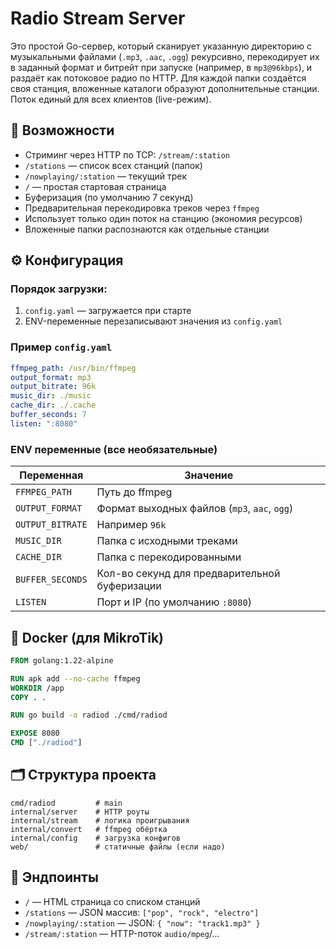 # Radio Stream Server

Это простой Go-сервер, который сканирует указанную директорию с музыкальными файлами (`.mp3`, `.aac`, `.ogg`) рекурсивно, перекодирует их в заданный формат и битрейт при запуске (например, в `mp3@96kbps`), и раздаёт как потоковое радио по HTTP. Для каждой папки создаётся своя станция, вложенные каталоги образуют дополнительные станции. Поток единый для всех клиентов (live-режим).

## 🚀 Возможности

- Стриминг через HTTP по TCP: `/stream/:station`
- `/stations` — список всех станций (папок)
- `/nowplaying/:station` — текущий трек
- `/` — простая стартовая страница
- Буферизация (по умолчанию 7 секунд)
- Предварительная перекодировка треков через `ffmpeg`
- Использует только один поток на станцию (экономия ресурсов)
- Вложенные папки распознаются как отдельные станции

## ⚙️ Конфигурация

### Порядок загрузки:
1. `config.yaml` — загружается при старте
2. ENV-переменные перезаписывают значения из `config.yaml`

### Пример `config.yaml`

```yaml
ffmpeg_path: /usr/bin/ffmpeg
output_format: mp3
output_bitrate: 96k
music_dir: ./music
cache_dir: ./.cache
buffer_seconds: 7
listen: ":8080"
```

### ENV переменные (все необязательные)

| Переменная | Значение |
|-----------|----------|
| `FFMPEG_PATH` | Путь до ffmpeg |
| `OUTPUT_FORMAT` | Формат выходных файлов (`mp3`, `aac`, `ogg`) |
| `OUTPUT_BITRATE` | Например `96k` |
| `MUSIC_DIR` | Папка с исходными треками |
| `CACHE_DIR` | Папка с перекодированными |
| `BUFFER_SECONDS` | Кол-во секунд для предварительной буферизации |
| `LISTEN` | Порт и IP (по умолчанию `:8080`) |

## 🐳 Docker (для MikroTik)

```Dockerfile
FROM golang:1.22-alpine

RUN apk add --no-cache ffmpeg
WORKDIR /app
COPY . .

RUN go build -o radiod ./cmd/radiod

EXPOSE 8080
CMD ["./radiod"]
```

## 🗂 Структура проекта

```
cmd/radiod         # main
internal/server    # HTTP роуты
internal/stream    # логика проигрывания
internal/convert   # ffmpeg обёртка
internal/config    # загрузка конфигов
web/               # статичные файлы (если надо)
```

## 🔗 Эндпоинты

- `/` — HTML страница со списком станций
- `/stations` — JSON массив: `["pop", "rock", "electro"]`
- `/nowplaying/:station` — JSON: `{ "now": "track1.mp3" }`
- `/stream/:station` — HTTP-поток `audio/mpeg`/...

